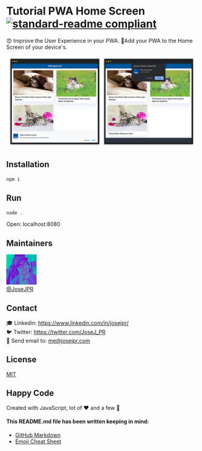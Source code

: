 # Tutorial PWA Home Screen [![standard-readme compliant](https://img.shields.io/badge/readme%20style-standard-brightgreen.svg?style=flat-square)](https://github.com/RichardLitt/standard-readme)

😍 Improve the User Experience in your PWA. 📱Add your PWA to the Home Screen of your device's.

![Mobile example](src/screen.png)

## Installation

```bash
npm i
```

## Run

```bash
node .
```

Open: localhost:8080

## Maintainers
![JoseJPR Avatar](src/photo-josejpr.png) \
[@JoseJPR](https://github.com/JoseJPR)

## Contact
🎓 Linkedin: https://www.linkedin.com/in/josejpr/ \
🐦 Twitter: https://twitter.com/JoseJ_PR \
📧 Send email to: me@josejpr.com

## License
[MIT](LICENSE.md)

## Happy Code
Created with JavaScript, lot of ❤️ and a few 🍺

#### This README.md file has been written keeping in mind:
- [GitHub Markdown](https://guides.github.com/features/mastering-markdown/)
- [Emoji Cheat Sheet](https://www.webfx.com/tools/emoji-cheat-sheet/)